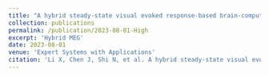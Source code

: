 ```yaml
---
title: "A hybrid steady-state visual evoked response-based brain-computer interface with MEG and EEG"
collection: publications
permalink: /publication/2023-08-01-High
excerpt: 'Hybrid MEG'
date: 2023-08-01
venue: 'Expert Systems with Applications'
citation: 'Li X, Chen J, Shi N, et al. A hybrid steady-state visual evoked response-based brain-computer interface with MEG and EEG[J]. Expert Systems with Applications, 2023, 223: 119736.'
---
```

